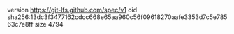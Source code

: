 version https://git-lfs.github.com/spec/v1
oid sha256:13dc3f3477162cdcc668e65aa960c56f09618270aafe3353d7c5e78563c7e8ff
size 4794

